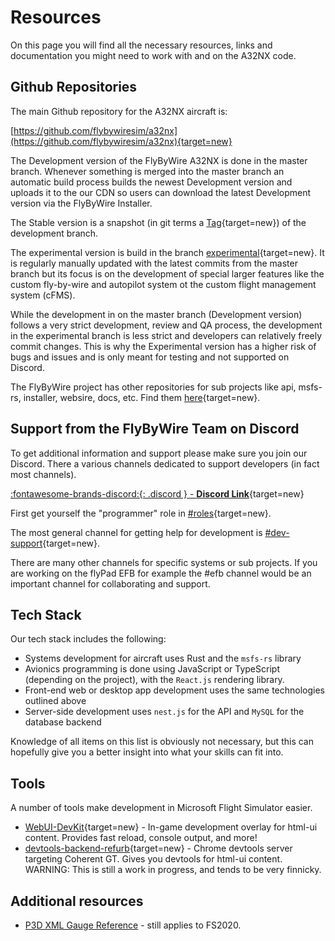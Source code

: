# Resources

On this page you will find all the necessary resources, links and documentation you might need to work with and on the A32NX code.

## Github Repositories

The main Github repository for the A32NX aircraft is:

[https://github.com/flybywiresim/a32nx](https://github.com/flybywiresim/a32nx){target=new}

The Development version of the FlyByWire A32NX is done in the master branch. Whenever something is merged into the master branch an automatic build process builds the newest Development version and uploads it to the our CDN so users can download the latest Development version via the FlyByWire Installer.

The Stable version is a snapshot (in git terms a [Tag](https://github.com/flybywiresim/a32nx/tags){target=new}) of the development branch.

The experimental version is build in the branch [experimental](https://github.com/flybywiresim/a32nx/tree/experimental){target=new}. It is regularly manually updated with the latest commits from the master branch but its focus is on the development of special larger features like the custom fly-by-wire and autopilot system ot the custom flight management system (cFMS).

While the development in on the master branch (Development version) follows a very strict development, review and QA process, the development in the experimental branch is less strict and developers can relatively freely commit changes. This is why the Experimental version has a higher risk of bugs and issues and is only meant for testing and not supported on Discord.

The FlyByWire project has other repositories for sub projects like api, msfs-rs, installer, websire, docs, etc. Find them [here](https://github.com/orgs/flybywiresim/repositories){target=new}.

## Support from the FlyByWire Team on Discord

To get additional information and support please make sure you join our Discord. There a various channels dedicated to support developers (in fact most channels).

[:fontawesome-brands-discord:{: .discord } - **Discord Link**](https://discord.gg/flybywire){target=new}

First get yourself the "programmer" role in [#roles](https://discord.com/channels/738864299392630914/751780817772216401/816730253543604224){target=new}.

The most  general channel for getting help for development is [#dev-support](https://discord.gg/v3jAxJpwZm){target=new}.

There are many other channels for specific systems or sub projects. If you are working on the flyPad EFB for example the #efb channel would be an important channel for collaborating and support.

## Tech Stack

Our tech stack includes the following:

- Systems development for aircraft uses Rust and the `msfs-rs` library
- Avionics programming is done using JavaScript or TypeScript (depending on the project), with the `React.js` rendering library.
- Front-end web or desktop app development uses the same technologies outlined above
- Server-side development uses `nest.js` for the API and `MySQL` for the database backend

Knowledge of all items on this list is obviously not necessary, but this can hopefully give you a better insight into what your skills can fit into.

## Tools

A number of tools make development in Microsoft Flight Simulator easier.

- [WebUI-DevKit](https://github.com/dga711/msfs-webui-devkit){target=new} - In-game development overlay for html-ui content. Provides fast reload, console output, and more!
- [devtools-backend-refurb](https://github.com/dga711/devtools-backend-refurb){target=new} - Chrome devtools server targeting Coherent GT. Gives you devtools for html-ui content. WARNING: This is still a work in progress, and tends to be very finnicky.

## Additional resources

- [P3D XML Gauge Reference](http://www.prepar3d.com/SDK/SimObject%20Creation%20Kit/Panels%20and%20Gauges%20SDK/creating%20xml%20gauges.html) - still applies to FS2020.
